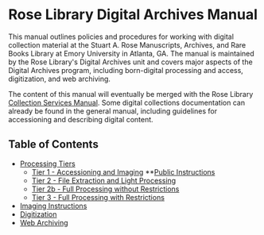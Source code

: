 # Rose Library Digital Archives Manual

This manual outlines policies and procedures for working with digital collection material at the Stuart A. Rose Manuscripts, Archives, and Rare Books Library at Emory University in Atlanta, GA. The manual is maintained by the Rose Library's Digital Archives unit and covers major aspects of the Digital Archives program, including born-digital processing and access, digitization, and web archiving.

The content of this manual will eventually be merged with the Rose Library <a href="https://github.com/rose-collectionservices/collection-services-manual/tree/master">Collection Services Manual</a>. Some digital collections documentation can already be found in the general manual, including guidelines for accessioning and describing digital content.

## Table of Contents


* [Processing Tiers](https://github.com/rose-collectionservices/digital-archives/blob/master/Processing%20Tiers/Workflow%20Overview.md)
    * [Tier 1 - Accessioning and Imaging](https://github.com/rose-collectionservices/digital-archives/blob/master/Processing%20Tiers/Tier%201.md)
          **[Public Instructions](http://bedwards254.github.io/testBDBC)
    * [Tier 2 - File Extraction and Light Processing](https://github.com/rose-collectionservices/digital-archives/blob/master/Processing%20Tiers/Tier%202.md)
    * [Tier 2b - Full Processing without Restrictions](https://github.com/rose-collectionservices/digital-archives/blob/master/Processing%20Tiers/Tier%202b.md)
    * [Tier 3 - Full Processing with Restrictions](https://github.com/rose-collectionservices/digital-archives/blob/master/Processing%20Tiers/Tier%203.md)
* [Imaging Instructions](https://github.com/rose-collectionservices/digital-archives/tree/master/Imaging%20Instructions)
* [Digitization](https://github.com/rose-collectionservices/digital-archives/blob/master/digitization_procedures.md)
* [Web Archiving](https://github.com/rose-collectionservices/digital-archives/blob/master/web_archives.md)
